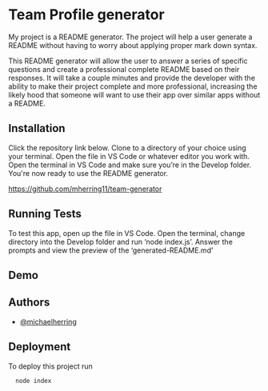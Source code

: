 
# Team Profile generator

My project is a README generator. The project will help a user generate a README without having to worry about applying proper mark down syntax.

This README generator will allow the user to answer a series of specific questions and create a professional complete README based on their responses. It will take a couple minutes and provide the developer with the ability to make their project complete and more professional, increasing the likely hood that someone will want to use their app over similar apps without a README.


## Installation

Click the repository link below.  Clone to a directory of your choice using your terminal. Open the file in VS Code or whatever editor you work with. Open the terminal in VS Code and make sure you’re in the Develop folder. You're now ready to use the README generator.

https://github.com/mherring11/team-generator
## Running Tests

To test this app, open up the file in VS Code. Open the terminal, change directory into the Develop folder  and run ‘node index.js’. Answer the prompts and view the preview of the ‘generated-README.md’


## Demo




## Authors

- [@michaelherring](https://github.com/mherring11)


## Deployment

To deploy this project run

```bash
  node index
```

